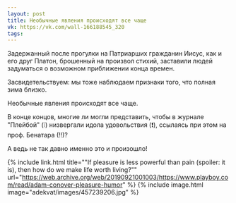 ```yaml
---
layout: post
title: Необычные явления происходят все чаще
vk: https://vk.com/wall-166188545_320
tags:
---
```

Задержанный после прогулки на Патриарших гражданин Иисус, как и его друг Платон, брошенный на произвол стихий, заставили людей задуматься о возможном приближении конца времен.

Засвидетельствуем: мы тоже наблюдаем признаки того, что полная зима близко. 

Необычные явления происходят все чаще.

В конце концов, многие ли могли представить, чтобы в журнале "Плейбой" (❕) низвергали идола удовольствия (❗), ссылаясь при этом на проф. Бенатара (‼)?

А ведь не так давно именно это и произошло!

{% include link.html title="\"If pleasure is less powerful than pain (spoiler: it is), then how do we make life worth living?\"" url="https://web.archive.org/web/20190921001003/https://www.playboy.com/read/adam-conover-pleasure-humor" %}
{% include image.html image="adekvat/images/457239206.jpg" %}
